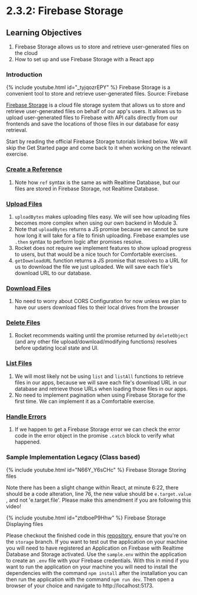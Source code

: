 # 2.3.2: Firebase Storage

## Learning Objectives

1. Firebase Storage allows us to store and retrieve user-generated files on the cloud
2. How to set up and use Firebase Storage with a React app

### Introduction

{% include youtube.html id="_tyjqozrEPY" %}
Firebase Storage is a convenient tool to store and retrieve user-generated files. Source: Firebase


[Firebase Storage](https://firebase.google.com/docs/storage) is a cloud file storage system that allows us to store and retrieve user-generated files on behalf of our app's users. It allows us to upload user-generated files to Firebase with API calls directly from our frontends and save the locations of those files in our database for easy retrieval.

Start by reading the official Firebase Storage tutorials linked below. We will skip the Get Started page and come back to it when working on the relevant exercise.

### [Create a Reference](https://firebase.google.com/docs/storage/web/create-reference)

1. Note how `ref` syntax is the same as with Realtime Database, but our files are stored in Firebase Storage, not Realtime Database.

### [Upload Files](https://firebase.google.com/docs/storage/web/upload-files)

1. `uploadBytes` makes uploading files easy. We will see how uploading files becomes more complex when using our own backend in Module 3.
2. Note that `uploadBytes` returns a JS promise because we cannot be sure how long it will take for a file to finish uploading. Firebase examples use `.then` syntax to perform logic after promises resolve.
3. Rocket does not require we implement features to show upload progress to users, but that would be a nice touch for Comfortable exercises.
4. `getDownloadURL` function returns a JS promise that resolves to a URL for us to download the file we just uploaded. We will save each file's download URL to our database.

### [Download Files](https://firebase.google.com/docs/storage/web/download-files)

1. No need to worry about CORS Configuration for now unless we plan to have our users download files to their local drives from the browser

### [Delete Files](https://firebase.google.com/docs/storage/web/delete-files)

1. Rocket recommends waiting until the promise returned by `deleteObject` (and any other file upload/download/modifying functions) resolves before updating local state and UI.

### [List Files](https://firebase.google.com/docs/storage/web/list-files)

1. We will most likely not be using `list` and `listAll` functions to retrieve files in our apps, because we will save each file's download URL in our database and retrieve those URLs when loading those files in our apps.
2. No need to implement pagination when using Firebase Storage for the first time. We can implement it as a Comfortable exercise.

### [Handle Errors](https://firebase.google.com/docs/storage/web/handle-errors)

1. If we happen to get a Firebase Storage error we can check the error code in the error object in the promise `.catch` block to verify what happened.



### Sample Implementation Legacy (Class based)

{% include youtube.html id="N66Y_Y6sCHc" %}
Firebase Storage Storing files


Note there has been a slight change within React, at minute 6:22, there should be a code alteration, line 76, the new value should be `e.target.value` , and not 'e.target.file'. Please make this amendment if you are following this video!

{% include youtube.html id="ztdboeP9Hhw" %}
Firebase Storage Displaying files


Please checkout the finished code in this [repository](https://github.com/rocketacademy/firebase-examples-3.2/tree/storage), ensure that you're on the `storage` branch. If you want to test out the application on your machine you will need to have registered an Application on Firebase with Realtime Database and Storage activated. Use the `sample.env` within the application to create an `.env` file with your Firebase credentials. With this in mind if you want to run the application on your machine you will need to install the dependencies with the command `npm install` after the installation you can then run the application with the command `npm run dev`.  Then open a browser of your choice and navigate to  http://localhost:5173.
